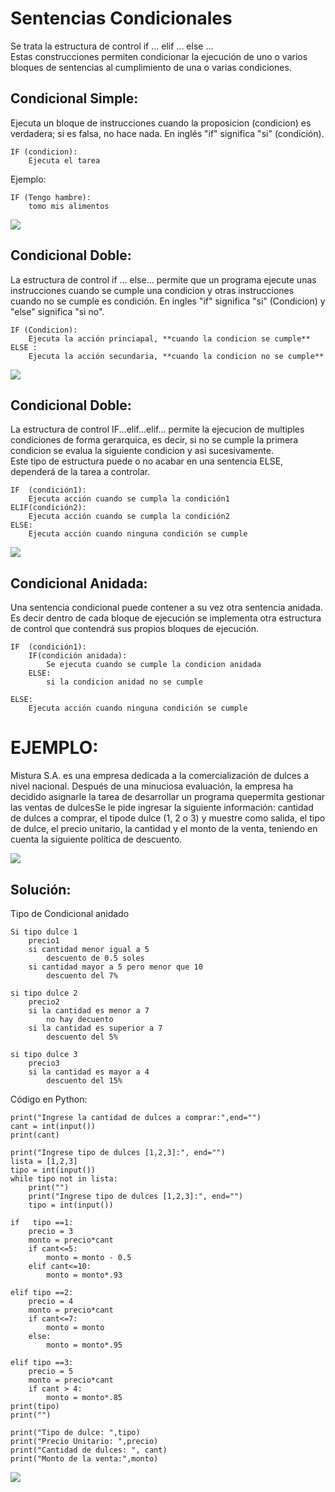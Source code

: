 # **Sentencias Condicionales**

Se trata la estructura de control if ... elif ... else ...<br>
Estas construcciones permiten condicionar la ejecución de uno o varios bloques de sentencias al cumplimiento de una o varias condiciones.

## **Condicional Simple:**
Ejecuta un bloque de instrucciones cuando la proposicion (condicion) es verdadera; si es falsa, no hace nada. En inglés "if" significa "si" (condición).

    IF (condicion):
        Ejecuta el tarea

Ejemplo:

    IF (Tengo hambre):
        tomo mis alimentos

![](/imagenes/simple.PNG)

## **Condicional Doble:**
La estructura de control if ... else... permite que un programa ejecute unas instrucciones cuando se cumple una condicion y otras instrucciones cuando no se cumple es condición.
En ingles "if" significa "si" (Condicion) y "else" significa "si no".

    IF (Condicion):
        Ejecuta la acción princiapal, **cuando la condicion se cumple**
    ELSE :
        Ejecuta la acción secundaria, **cuando la condicion no se cumple**

![](/imagenes/doble.PNG)

## **Condicional Doble:**

La estructura de control IF...elif...elif... permite la ejecucion de multiples condiciones de forma gerarquica, es decir, si no se cumple la primera condicion se evalua la siguiente condicion y asi sucesivamente.<br>
Este tipo de estructura puede o no acabar en una sentencia ELSE, dependerá de la tarea a controlar.

    IF  (condición1):
        Ejecuta acción cuando se cumpla la condición1
    ELIF(condición2):
        Ejecuta acción cuando se cumpla la condición2
    ELSE:
        Ejecuta acción cuando ninguna condición se cumple

![](/imagenes/multiple.PNG)

## **Condicional Anidada:**
Una sentencia condicional puede contener a su vez otra sentencia anidada.<br>
Es decir dentro de cada bloque de ejecución se implementa otra estructura de control que contendrá sus propios bloques de ejecución.

    IF  (condición1):
        IF(condición anidada):
            Se ejecuta cuando se cumple la condicion anidada
        ELSE:
            si la condicion anidad no se cumple

    ELSE:
        Ejecuta acción cuando ninguna condición se cumple

# EJEMPLO:

Mistura  S.A.  es  una  empresa  dedicada  a  la  comercialización  de dulces  a  nivel  nacional.  Después  de  una minuciosa  evaluación,  la  empresa  ha  decidido  asignarle  la  tarea  de  desarrollar un  programa  quepermita gestionar las ventas de dulcesSe le pide ingresar la siguiente información: cantidad de dulces a comprar, el tipode dulce (1, 2 o 3) y muestre como salida, el tipo de dulce, el precio unitario, la cantidad y el monto de la venta, teniendo en cuenta la siguiente política de descuento.

![](/imagenes/tablaproblema.PNG)

## Solución:

Tipo de Condicional anidado

    Si tipo dulce 1 
        precio1
        si cantidad menor igual a 5
            descuento de 0.5 soles
        si cantidad mayor a 5 pero menor que 10
            descuento del 7%

    si tipo dulce 2
        precio2
        si la cantidad es menor a 7
            no hay decuento
        si la cantidad es superior a 7
            descuento del 5%

    si tipo dulce 3
        precio3
        si la cantidad es mayor a 4
            descuento del 15%

 Código en Python:

    print("Ingrese la cantidad de dulces a comprar:",end="")
    cant = int(input())
    print(cant)

    print("Ingrese tipo de dulces [1,2,3]:", end="")
    lista = [1,2,3]
    tipo = int(input())
    while tipo not in lista:
        print("")
        print("Ingrese tipo de dulces [1,2,3]:", end="")
        tipo = int(input())

    if   tipo ==1:
        precio = 3
        monto = precio*cant
        if cant<=5:
            monto = monto - 0.5
        elif cant<=10:
            monto = monto*.93

    elif tipo ==2:
        precio = 4
        monto = precio*cant
        if cant<=7:
            monto = monto
        else:
            monto = monto*.95

    elif tipo ==3:
        precio = 5
        monto = precio*cant
        if cant > 4:
            monto = monto*.85
    print(tipo)
    print("")

    print("Tipo de dulce: ",tipo)
    print("Precio Unitario: ",precio)
    print("Cantidad de dulces: ", cant)
    print("Monto de la venta:",monto)

![](/imagenes/soluciones.PNG)